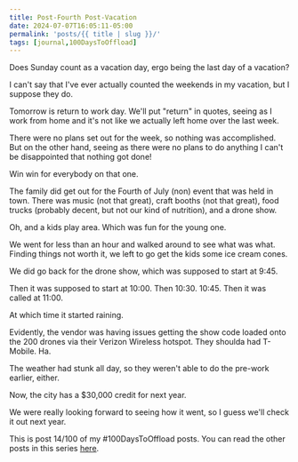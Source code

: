 ```yaml
---
title: Post-Fourth Post-Vacation
date: 2024-07-07T16:05:11-05:00
permalink: 'posts/{{ title | slug }}/'
tags: [journal,100DaysToOffload]
---
```

Does Sunday count as a vacation day, ergo being the last day of a vacation? 

I can't say that I've ever actually counted the weekends in my vacation, but I suppose they do. 

Tomorrow is return to work day. We'll put "return" in quotes, seeing as I work from home and it's not like we actually left home over the last week.

There were no plans set out for the week, so nothing was accomplished. But on the other hand, seeing as there were no plans to do anything I can't be disappointed that nothing got done!

Win win for everybody on that one.

The family did get out for the Fourth of July (non) event that was held in town. There was music (not that great), craft booths (not that great), food trucks (probably decent, but not our kind of nutrition), and a drone show.

Oh, and a kids play area. Which was fun for the young one.

We went for less than an hour and walked around to see what was what. Finding things not worth it, we left to go get the kids some ice cream cones.

We did go back for the drone show, which was supposed to start at 9:45. 

Then it was supposed to start at 10:00. Then 10:30. 10:45. Then it was called at 11:00. 

At which time it started raining. 

Evidently, the vendor was having issues getting the show code loaded onto the 200 drones via their Verizon Wireless hotspot. They shoulda had T-Mobile. Ha.

The weather had stunk all day, so they weren't able to do the pre-work earlier, either. 

Now, the city has a $30,000 credit for next year.

We were really looking forward to seeing how it went, so I guess we'll check it out next year.

This is post 14/100 of my #100DaysToOffload posts. You can read the other posts in this series [here](/tags/100daystooffload).